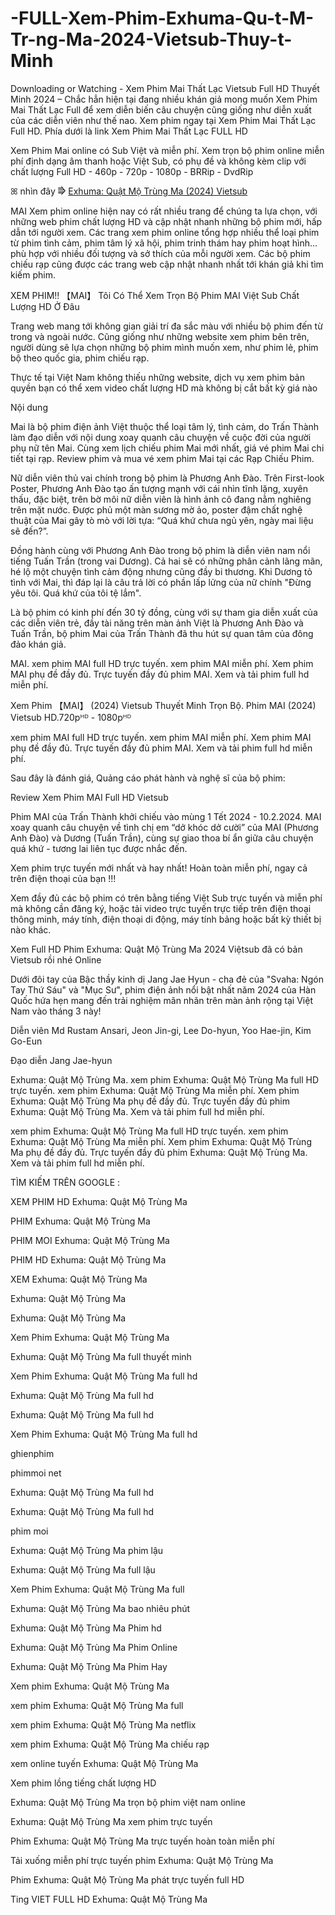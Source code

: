 # -FULL-Xem-Phim-Exhuma-Qu-t-M-Tr-ng-Ma-2024-Vietsub-Thuy-t-Minh
Downloading or Watching - Xem Phim Mai Thất Lạc Vietsub Full HD Thuyết Minh 2024 – Chắc hẳn hiện tại đang nhiều khán giả mong muốn Xem Phim Mai Thất Lạc Full để xem diễn biến câu chuyện cũng giống như diễn xuất của các diễn viên như thế nao. Xem phim ngay tại Xem Phim Mai Thất Lạc Full HD. Phía dưới là link Xem Phim Mai Thất Lạc FULL HD

Xem Phim Mai online có Sub Việt và miễn phí. Xem trọn bộ phim online miễn phí định dạng âm thanh hoặc Việt Sub, có phụ đề và không kèm clip với chất lượng Full HD - 460p - 720p - 1080p - BRRip - DvdRip

ꕤ nhìn đây ⭆ <a href="https://ersrzug.com/vi/movie/838209/exhuma">Exhuma: Quật Mộ Trùng Ma (2024) Vietsub </a>

MAI Xem phim online hiện nay có rất nhiều trang để chúng ta lựa chọn, với những web phim chất lượng HD và cập nhật nhanh những bộ phim mới, hấp dẫn tới người xem. Các trang xem phim online tổng hợp nhiều thể loại phim từ phim tình cảm, phim tâm lý xã hội, phim trinh thám hay phim hoạt hình… phù hợp với nhiều đối tượng và sở thích của mỗi người xem. Các bộ phim chiếu rạp cũng được các trang web cập nhật nhanh nhất tới khán giả khi tìm kiếm phim.

XEM PHIM!! 【MAI】 Tôi Có Thể Xem Trọn Bộ Phim MAI Việt Sub Chất Lượng HD Ở Đâu

Trang web mang tới không gian giải trí đa sắc màu với nhiều bộ phim đến từ trong và ngoài nước. Cũng giống như những website xem phim bên trên, người dùng sẽ lựa chọn những bộ phim mình muốn xem, như phim lẻ, phim bộ theo quốc gia, phim chiếu rạp.

Thực tế tại Việt Nam không thiếu những website, dịch vụ xem phim bản quyền bạn có thể xem video chất lượng HD mà không bị cắt bất kỳ giá nào

Nội dung

Mai là bộ phim điện ảnh Việt thuộc thể loại tâm lý, tình cảm, do Trấn Thành làm đạo diễn với nội dung xoay quanh câu chuyện về cuộc đời của người phụ nữ tên Mai. Cùng xem lịch chiếu phim Mai mới nhất, giá vé phim Mai chi tiết tại rạp. Review phim và mua vé xem phim Mai tại các Rạp Chiếu Phim. 

Nữ diễn viên thủ vai chính trong bộ phim là Phương Anh Đào. Trên First-look Poster, Phương Anh Đào tạo ấn tượng mạnh với cái nhìn tĩnh lặng, xuyên thấu, đặc biệt, trên bờ môi nữ diễn viên là hình ảnh cô đang nằm nghiêng trên mặt nước. Được phủ một màn sương mờ ảo, poster đậm chất nghệ thuật của Mai gây tò mò với lời tựa: “Quá khứ chưa ngủ yên, ngày mai liệu sẽ đến?”.

Đồng hành cùng với Phương Anh Đào trong bộ phim là diễn viên nam nổi tiếng Tuấn Trần (trong vai Dương). Cả hai sẽ có những phân cảnh lãng mãn, hé lộ một chuyện tình cảm động nhưng cũng đầy bi thương. Khi Dương tỏ tình với Mai, thì đáp lại là câu trả lời có phần lấp lửng của nữ chính "Đừng yêu tôi. Quá khứ của tôi tệ lắm". 

Là bộ phim có kinh phí đến 30 tỷ đồng, cùng với sự tham gia diễn xuất của các diễn viên trẻ, đầy tài năng trên màn ảnh Việt là Phương Anh Đào và Tuấn Trần, bộ phim Mai của Trấn Thành đã thu hút sự quan tâm của đông đảo khán giả. 

MAI. xem phim MAI full HD trực tuyến. xem phim MAI miễn phí. Xem phim MAI phụ đề đầy đủ. Trực tuyến đầy đủ phim MAI. Xem và tải phim full hd miễn phí.

Xem Phim 【MAI】 (2024) Vietsub Thuyết Minh Trọn Bộ. Phim MAI (2024) Vietsub HD.720pᴴᴰ - 1080pᴴᴰ

xem phim MAI full HD trực tuyến. xem phim MAI miễn phí. Xem phim MAI phụ đề đầy đủ. Trực tuyến đầy đủ phim MAI. Xem và tải phim full hd miễn phí.

Sau đây là đánh giá, Quảng cáo phát hành và nghệ sĩ của bộ phim:

Review Xem Phim MAI Full HD Vietsub

Phim MAI của Trấn Thành khởi chiếu vào mùng 1 Tết 2024 - 10.2.2024. MAI xoay quanh câu chuyện về tình chị em “dở khóc dở cười” của MAI (Phương Anh Đào) và Dương (Tuấn Trần), cùng sự giao thoa bí ẩn giữa câu chuyện quá khứ - tương lai liên tục được nhắc đến.

Xem phim trực tuyến mới nhất và hay nhất! Hoàn toàn miễn phí, ngay cả trên điện thoại của bạn !!!

Xem đầy đủ các bộ phim có trên bằng tiếng Việt Sub trực tuyến và miễn phí mà không cần đăng ký, hoặc tải video trực tuyến trực tiếp trên điện thoại thông minh, máy tính, điện thoại di động, máy tính bảng hoặc bất kỳ thiết bị nào khác.

Xem Full HD Phim Exhuma: Quật Mộ Trùng Ma 2024 Việtsub đã có bản Vietsub rồi nhé Online

Dưới đôi tay của Bậc thầy kinh dị Jang Jae Hyun - cha đẻ của "Svaha: Ngón Tay Thứ Sáu" và "Mục Sư", phim điện ảnh nổi bật nhất năm 2024 của Hàn Quốc hứa hẹn mang đến trải nghiệm mãn nhãn trên màn ảnh rộng tại Việt Nam vào tháng 3 này!

Diễn viên
Md Rustam Ansari, Jeon Jin-gi, Lee Do-hyun, Yoo Hae-jin, Kim Go-Eun

Đạo diễn
Jang Jae-hyun


Exhuma: Quật Mộ Trùng Ma. xem phim Exhuma: Quật Mộ Trùng Ma full HD trực tuyến. xem phim Exhuma: Quật Mộ Trùng Ma miễn phí. Xem phim Exhuma: Quật Mộ Trùng Ma phụ đề đầy đủ. Trực tuyến đầy đủ phim Exhuma: Quật Mộ Trùng Ma. Xem và tải phim full hd miễn phí.

xem phim Exhuma: Quật Mộ Trùng Ma full HD trực tuyến. xem phim Exhuma: Quật Mộ Trùng Ma miễn phí. Xem phim Exhuma: Quật Mộ Trùng Ma phụ đề đầy đủ. Trực tuyến đầy đủ phim Exhuma: Quật Mộ Trùng Ma. Xem và tải phim full hd miễn phí.


TÌM KIẾM TRÊN GOOGLE :

XEM PHIM HD Exhuma: Quật Mộ Trùng Ma

PHIM Exhuma: Quật Mộ Trùng Ma

PHIM MOI Exhuma: Quật Mộ Trùng Ma

PHIM HD Exhuma: Quật Mộ Trùng Ma

XEM Exhuma: Quật Mộ Trùng Ma

Exhuma: Quật Mộ Trùng Ma

Exhuma: Quật Mộ Trùng Ma

Xem Phim Exhuma: Quật Mộ Trùng Ma

Exhuma: Quật Mộ Trùng Ma full thuyết minh

Xem Phim Exhuma: Quật Mộ Trùng Ma full hd

Exhuma: Quật Mộ Trùng Ma full hd

Exhuma: Quật Mộ Trùng Ma full hd

Xem Phim Exhuma: Quật Mộ Trùng Ma full hd

ghienphim

phimmoi net

Exhuma: Quật Mộ Trùng Ma full hd

Exhuma: Quật Mộ Trùng Ma full hd

phim moi

Exhuma: Quật Mộ Trùng Ma phim lậu

Exhuma: Quật Mộ Trùng Ma full lậu

Xem Phim Exhuma: Quật Mộ Trùng Ma full

Exhuma: Quật Mộ Trùng Ma bao nhiêu phút

Exhuma: Quật Mộ Trùng Ma Phim hd

Exhuma: Quật Mộ Trùng Ma Phim Online

Exhuma: Quật Mộ Trùng Ma Phim Hay

Xem phim Exhuma: Quật Mộ Trùng Ma

xem phim Exhuma: Quật Mộ Trùng Ma full

xem phim Exhuma: Quật Mộ Trùng Ma netflix

xem phim Exhuma: Quật Mộ Trùng Ma chiếu rạp

xem online tuyến Exhuma: Quật Mộ Trùng Ma

Xem phim lồng tiếng chất lượng HD

Exhuma: Quật Mộ Trùng Ma trọn bộ phim việt nam online

Exhuma: Quật Mộ Trùng Ma xem phim trực tuyến

Phim Exhuma: Quật Mộ Trùng Ma trực tuyến hoàn toàn miễn phí

Tải xuống miễn phí trực tuyến phim Exhuma: Quật Mộ Trùng Ma

Phim Exhuma: Quật Mộ Trùng Ma phát trực tuyến full HD

Ting VIET FULL HD Exhuma: Quật Mộ Trùng Ma
